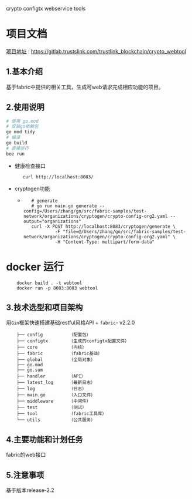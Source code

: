 crypto configtx webservice tools

# 项目文档
[项目地址](https://gitlab.trustslink.com/trustlink_blockchain/crypto_webtool) : https://gitlab.trustslink.com/trustlink_blockchain/crypto_webtool
## 1.基本介绍
基于fabric中提供的相关工具，生成可web请求完成相应功能的项目。
## 2.使用说明
```bash
# 使用 go.mod
# 安装go依赖包
go mod tidy
# 编译
go build
# 直接运行
bee run
```
- 健康检查接口
    ```shell script
       curl http://localhost:8083/
    ```
- cryptogen功能
    - ```shell script
         # generate
         # go run main.go generate --config=/Users/zhang/go/src/fabric-samples/test-network/organizations/cryptogen/crypto-config-org2.yaml --output="organizations"
         curl -X POST http://localhost:8083/cryptogen/generate \
                  -F "file=@/Users/zhang/go/src/fabric-samples/test-network/organizations/cryptogen/crypto-config-org2.yaml" \
                  -H "Content-Type: multipart/form-data"
      ```
# docker 运行
```
    docker build . -t webtool
    docker run -p 8083:8083 webtool
```

## 3.技术选型和项目架构
用`Gin`框架快速搭建基础restful风格API + `fabric`- v2.2.0
```
    ├── config          （配置包）
    ├── configtx        （生成的configtx配置文件）
    ├── core            （内核）
    ├── fabric          （fabric基础）
    ├── global          （全局对象）
    ├── go.mod
    ├── go.sum
    ├── handler         （API）
    ├── latest_log      （最新日志）
    ├── log             （日志）
    ├── main.go         （入口文件）
    ├── middleware      （中间件）
    ├── test            （测试）
    ├── tool            （fabric工具库）
    └── utils           （公共服务）
```

## 4.主要功能和计划任务
fabric的web接口

## 5.注意事项
基于版本release-2.2
